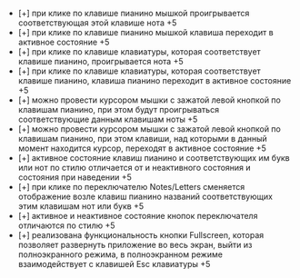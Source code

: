 - [+] при клике по клавише пианино мышкой проигрывается соответствующая этой клавише нота +5
- [+] при клике по клавише пианино мышкой клавиша переходит в активное состояние +5
- [+] при клике по клавише клавиатуры, которая соответствует клавише пианино, проигрывается нота +5
- [+] при клике по клавише клавиатуры, которая соответствует клавише пианино, клавиша пианино переходит в активное состояние +5
- [+] можно провести курсором мышки с зажатой левой кнопкой по клавишам пианино, при этом будут проигрываться соответствующие данным клавишам ноты +5
- [+] можно провести курсором мышки с зажатой левой кнопкой по клавишам пианино, при этом клавиши, над которыми в данный момент находится курсор, переходят в активное состояние +5
- [+] активное состояние клавиш пианино и соответствующих им букв или нот по стилю отличается от и неактивного состояния и состояния при наведении +5
- [+] при клике по переключателю Notes/Letters сменяется отображение возле клавиш пианино названий соответствующих этим клавишам нот или букв +5
- [+] активное и неактивное состояние кнопок переключателя отличаются по стилю +5
- [+] реализована функциональность кнопки Fullscreen, которая позволяет развернуть приложение во весь экран, выйти из полноэкранного режима, в полноэкранном режиме взаимодействует с клавишей Esc клавиатуры +5
